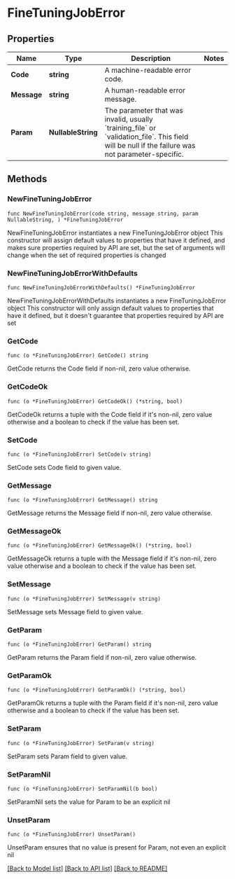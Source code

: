 # FineTuningJobError

## Properties

Name | Type | Description | Notes
------------ | ------------- | ------------- | -------------
**Code** | **string** | A machine-readable error code. | 
**Message** | **string** | A human-readable error message. | 
**Param** | **NullableString** | The parameter that was invalid, usually &#x60;training_file&#x60; or &#x60;validation_file&#x60;. This field will be null if the failure was not parameter-specific. | 

## Methods

### NewFineTuningJobError

`func NewFineTuningJobError(code string, message string, param NullableString, ) *FineTuningJobError`

NewFineTuningJobError instantiates a new FineTuningJobError object
This constructor will assign default values to properties that have it defined,
and makes sure properties required by API are set, but the set of arguments
will change when the set of required properties is changed

### NewFineTuningJobErrorWithDefaults

`func NewFineTuningJobErrorWithDefaults() *FineTuningJobError`

NewFineTuningJobErrorWithDefaults instantiates a new FineTuningJobError object
This constructor will only assign default values to properties that have it defined,
but it doesn't guarantee that properties required by API are set

### GetCode

`func (o *FineTuningJobError) GetCode() string`

GetCode returns the Code field if non-nil, zero value otherwise.

### GetCodeOk

`func (o *FineTuningJobError) GetCodeOk() (*string, bool)`

GetCodeOk returns a tuple with the Code field if it's non-nil, zero value otherwise
and a boolean to check if the value has been set.

### SetCode

`func (o *FineTuningJobError) SetCode(v string)`

SetCode sets Code field to given value.


### GetMessage

`func (o *FineTuningJobError) GetMessage() string`

GetMessage returns the Message field if non-nil, zero value otherwise.

### GetMessageOk

`func (o *FineTuningJobError) GetMessageOk() (*string, bool)`

GetMessageOk returns a tuple with the Message field if it's non-nil, zero value otherwise
and a boolean to check if the value has been set.

### SetMessage

`func (o *FineTuningJobError) SetMessage(v string)`

SetMessage sets Message field to given value.


### GetParam

`func (o *FineTuningJobError) GetParam() string`

GetParam returns the Param field if non-nil, zero value otherwise.

### GetParamOk

`func (o *FineTuningJobError) GetParamOk() (*string, bool)`

GetParamOk returns a tuple with the Param field if it's non-nil, zero value otherwise
and a boolean to check if the value has been set.

### SetParam

`func (o *FineTuningJobError) SetParam(v string)`

SetParam sets Param field to given value.


### SetParamNil

`func (o *FineTuningJobError) SetParamNil(b bool)`

 SetParamNil sets the value for Param to be an explicit nil

### UnsetParam
`func (o *FineTuningJobError) UnsetParam()`

UnsetParam ensures that no value is present for Param, not even an explicit nil

[[Back to Model list]](../README.md#documentation-for-models) [[Back to API list]](../README.md#documentation-for-api-endpoints) [[Back to README]](../README.md)


